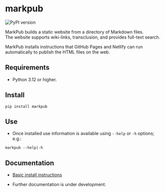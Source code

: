# markpub  

![PyPI version](https://img.shields.io/pypi/v/markpub)  

MarkPub builds a static website from a directory of Markdown files.  
The website supports wiki-links, transclusion, and provides full-text
search.  

MarkPub installs instructions that GitHub Pages and Netlify can run automatically to publish the HTML files on the web.

## Requirements

- Python 3.12 or higher.

## Install

``` shell
pip install markpub
```  

## Use

- Once installed use information is available using `--help` or `-h`
  options; e.g.:  

``` shell
markpub --help|-h
```

## Documentation  

- [Basic install instructions](/docs/MarkPub-Basic-Install.md)

- Further documentation is under development.  



